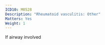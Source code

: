 ```yaml
---
ICD10: M0528
Description: "Rheumatoid vasculitis: Other"
Matters: Yes
Weight: 1
---
```

If airway involved
